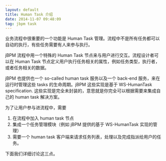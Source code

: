 ```yaml
---
layout: default
title: Human Task 介绍
date: 2014-11-07 09:48:09
tag: jbpm task
---
```


业务流程中很重要的一个功能是 Human Task 管理。流程中不是所有任务都可以自动的执行，有些任务需要有人来参与执行。

jBPM 流程中用一个特殊的 Human Task 节点来与用户进行交互。流程设计者可以在 Human Task 节点定义用户执行任务相关的属性，例如任务类型，执行者，或者任务相关的数据。

jBPM 也提供也一个 so-called human task 服务以及一个 back-end 服务，来在运行时管理这些 tasks 的生命周期。jBPM 这些实现是基于 WS-HumanTask specification. 这些实现是完全未封装的，意思就是你完全可以根据需要来集成自己的 human task 解决方案。

为了让用户参与进流程中，需要
1. 在流程中加入 human task 节点
2. 集成一个任务管理模块（例如 jBPM 提供的基于 WS-HumanTask 实现的管理）
3. 需要一个 human task 客户端来请求任务列表，处理以及完成指派给用户的任务。

下面我们详细讨论这三点。
